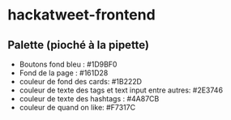 # hackatweet-frontend

## Palette (pioché à la pipette)
- Boutons fond bleu : #1D9BF0 
- Fond de la page : #161D28
- couleur de fond des cards: #1B222D
- couleur de texte des tags et text input entre autres: #2E3746
- couleur de texte des hashtags : #4A87CB
- couleur de quand on like: #F7317C
